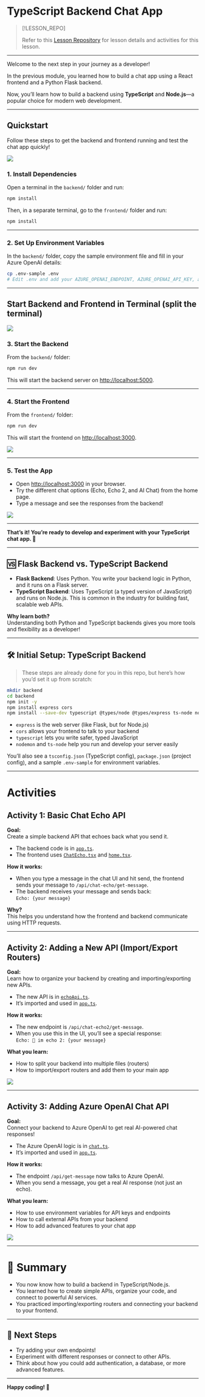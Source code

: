 # TypeScript Backend Chat App <!-- {docsify-ignore-all} -->

> [!LESSON_REPO]
>
> Refer to this <i class="fab fa-github"></i> [Lesson Repository](https://github.com/naivelogic/flasktsx/tree/master/backend) for lesson details and activities for this lesson.


-----

Welcome to the next step in your journey as a developer!  

In the previous module, you learned how to build a chat app using a React frontend and a Python Flask backend.  

Now, you’ll learn how to build a backend using **TypeScript** and **Node.js**—a popular choice for modern web development.

---

## Quickstart

Follow these steps to get the backend and frontend running and test the chat app quickly!

![](https://raw.githubusercontent.com/naivelogic/flasktsx/refs/heads/master/backend/dev/demo.png)

### 1. Install Dependencies

Open a terminal in the `backend/` folder and run:

```sh
npm install
```

Then, in a separate terminal, go to the `frontend/` folder and run:

```sh
npm install
```

---

### 2. Set Up Environment Variables

In the `backend/` folder, copy the sample environment file and fill in your Azure OpenAI details:

```sh
cp .env-sample .env
# Edit .env and add your AZURE_OPENAI_ENDPOINT, AZURE_OPENAI_API_KEY, and AZURE_OPENAI_DEPLOYMENT
```

---
## Start Backend and Frontend in Terminal (split the terminal)

![](https://raw.githubusercontent.com/naivelogic/flasktsx/refs/heads/master/backend/dev/terminal.png)

### 3. Start the Backend

From the `backend/` folder:

```sh
npm run dev
```

This will start the backend server on [http://localhost:5000](http://localhost:5000).

---

### 4. Start the Frontend

From the `frontend/` folder:

```sh
npm run dev
```

This will start the frontend on [http://localhost:3000](http://localhost:3000).

![](https://raw.githubusercontent.com/naivelogic/flasktsx/refs/heads/master/backend/dev/home.png)

---

### 5. Test the App

- Open [http://localhost:3000](http://localhost:3000) in your browser.
- Try the different chat options (Echo, Echo 2, and AI Chat) from the home page.
- Type a message and see the responses from the backend!


![](https://raw.githubusercontent.com/naivelogic/flasktsx/refs/heads/master/backend/dev/demo.png)

---

**That’s it! You’re ready to develop and experiment with your TypeScript chat app. 🚀**


---

## 🆚 Flask Backend vs. TypeScript Backend

- **Flask Backend**: Uses Python. You write your backend logic in Python, and it runs on a Flask server.
- **TypeScript Backend**: Uses TypeScript (a typed version of JavaScript) and runs on Node.js. This is common in the industry for building fast, scalable web APIs.

**Why learn both?**  
Understanding both Python and TypeScript backends gives you more tools and flexibility as a developer!

---

## 🛠️ Initial Setup: TypeScript Backend

> These steps are already done for you in this repo, but here’s how you’d set it up from scratch:

```sh
mkdir backend
cd backend
npm init -y
npm install express cors
npm install --save-dev typescript @types/node @types/express ts-node nodemon
```

- `express` is the web server (like Flask, but for Node.js)
- `cors` allows your frontend to talk to your backend
- `typescript` lets you write safer, typed JavaScript
- `nodemon` and `ts-node` help you run and develop your server easily

You’ll also see a `tsconfig.json` (TypeScript config), `package.json` (project config), and a sample `.env-sample` for environment variables.

---

# Activities

## Activity 1: Basic Chat Echo API

**Goal:**  
Create a simple backend API that echoes back what you send it.

- The backend code is in [`app.ts`](app.ts).
- The frontend uses [`ChatEcho.tsx`](../frontend/src/chat/ChatEcho.tsx) and [`home.tsx`](../frontend/src/home.tsx).

**How it works:**
- When you type a message in the chat UI and hit send, the frontend sends your message to `/api/chat-echo/get-message`.
- The backend receives your message and sends back:  
  `Echo: {your message}`

**Why?**  
This helps you understand how the frontend and backend communicate using HTTP requests.

---

## Activity 2: Adding a New API (Import/Export Routers)

**Goal:**  
Learn how to organize your backend by creating and importing/exporting new APIs.

- The new API is in [`echoApi.ts`](echoApi.ts).
- It’s imported and used in [`app.ts`](app.ts).

**How it works:**
- The new endpoint is `/api/chat-echo2/get-message`.
- When you use this in the UI, you’ll see a special response:  
  `Echo: 👋 im echo 2: {your message}`

**What you learn:**  
- How to split your backend into multiple files (routers)
- How to import/export routers and add them to your main app

![](https://raw.githubusercontent.com/naivelogic/flasktsx/refs/heads/master/backend/dev/chatEcho2.png)

---

## Activity 3: Adding Azure OpenAI Chat API

**Goal:**  
Connect your backend to Azure OpenAI to get real AI-powered chat responses!

- The Azure OpenAI logic is in [`chat.ts`](chat.ts).
- It’s imported and used in [`app.ts`](app.ts).

**How it works:**
- The endpoint `/api/get-message` now talks to Azure OpenAI.
- When you send a message, you get a real AI response (not just an echo).

**What you learn:**  
- How to use environment variables for API keys and endpoints
- How to call external APIs from your backend
- How to add advanced features to your chat app

![](https://raw.githubusercontent.com/naivelogic/flasktsx/refs/heads/master/backend/dev/demo.png)

---

# 📝 Summary

- You now know how to build a backend in TypeScript/Node.js.
- You learned how to create simple APIs, organize your code, and connect to powerful AI services.
- You practiced importing/exporting routers and connecting your backend to your frontend.

---

## 🚦 Next Steps

- Try adding your own endpoints!
- Experiment with different responses or connect to other APIs.
- Think about how you could add authentication, a database, or more advanced features.

---

**Happy coding! 🚀**


